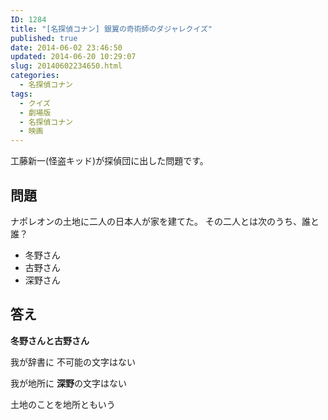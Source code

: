 ```yaml
---
ID: 1284
title: "[名探偵コナン] 銀翼の奇術師のダジャレクイズ"
published: true
date: 2014-06-02 23:46:50
updated: 2014-06-20 10:29:07
slug: 20140602234650.html
categories:
  - 名探偵コナン
tags:
  - クイズ
  - 劇場版
  - 名探偵コナン
  - 映画
---
```


工藤新一(怪盗キッド)が探偵団に出した問題です。

<!--more-->
<h2>問題</h2>
ナポレオンの土地に二人の日本人が家を建てた。
その二人とは次のうち、誰と誰？
<ul>
  <li>冬野さん</li>
  <li>古野さん</li>
  <li>深野さん</li>
</ul>

<h2>答え</h2>
<strong>冬野さんと古野さん</strong>

<p>我が辞書に
不可能の文字はない
 
我が地所に
<b>深野</b>の文字はない</p>
<span class="text-muted">土地のことを地所ともいう</span>
